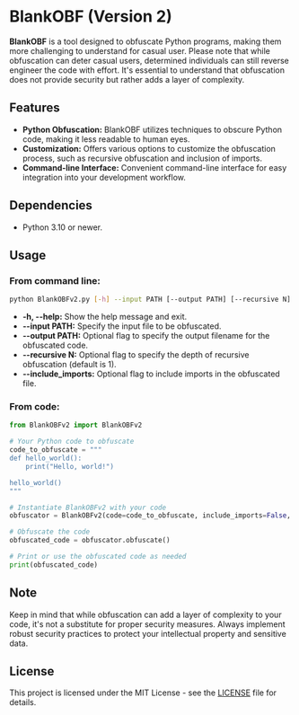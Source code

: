# BlankOBF (Version 2)

**BlankOBF** is a tool designed to obfuscate Python programs, making them more challenging to understand for casual user. Please note that while obfuscation can deter casual users, determined individuals can still reverse engineer the code with effort. It's essential to understand that obfuscation does not provide security but rather adds a layer of complexity.

## Features
- **Python Obfuscation:** BlankOBF utilizes techniques to obscure Python code, making it less readable to human eyes.
- **Customization:** Offers various options to customize the obfuscation process, such as recursive obfuscation and inclusion of imports.
- **Command-line Interface:** Convenient command-line interface for easy integration into your development workflow.

## Dependencies
- Python 3.10 or newer.

## Usage
### From command line:
```bash
python BlankOBFv2.py [-h] --input PATH [--output PATH] [--recursive N] [--include_imports]
```
- **-h, --help:** Show the help message and exit.
- **--input PATH:** Specify the input file to be obfuscated.
- **--output PATH:** Optional flag to specify the output filename for the obfuscated code.
- **--recursive N:** Optional flag to specify the depth of recursive obfuscation (default is 1).
- **--include_imports:** Optional flag to include imports in the obfuscated file.

### From code:
```python
from BlankOBFv2 import BlankOBFv2

# Your Python code to obfuscate
code_to_obfuscate = """
def hello_world():
    print("Hello, world!")

hello_world()
"""

# Instantiate BlankOBFv2 with your code
obfuscator = BlankOBFv2(code=code_to_obfuscate, include_imports=False, recursion=1)

# Obfuscate the code
obfuscated_code = obfuscator.obfuscate()

# Print or use the obfuscated code as needed
print(obfuscated_code)

```

## Note
Keep in mind that while obfuscation can add a layer of complexity to your code, it's not a substitute for proper security measures. Always implement robust security practices to protect your intellectual property and sensitive data.

## License
This project is licensed under the MIT License - see the [LICENSE](LICENSE) file for details.
